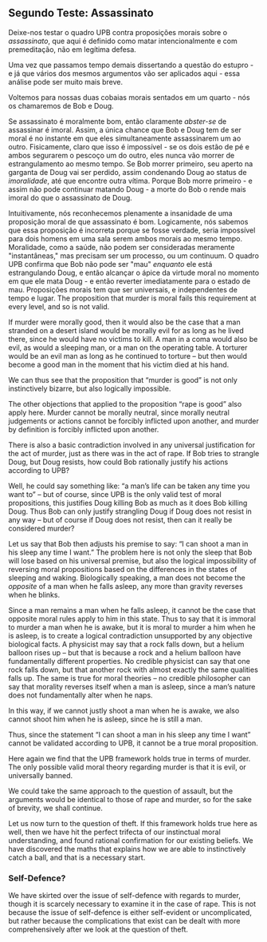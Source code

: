 ## Segundo Teste: Assassinato

Deixe-nos testar o quadro UPB contra proposições morais sobre o *assassinato*, que aqui é definido como matar intencionalmente e com premeditação, não em legítima defesa.

Uma vez que passamos tempo demais dissertando a questão do estupro - e já que vários dos mesmos argumentos vão ser aplicados aqui - essa análise pode ser muito mais breve.

Voltemos para nossas duas cobaias morais sentados em um quarto - nós os chamaremos de Bob e Doug.

Se assassinato é moralmente bom, então claramente *abster-se* de assassinar é imoral. Assim, a única chance que Bob e Doug tem de ser moral é no instante em que eles simultaneamente assassinarem um ao outro. Fisicamente, claro que isso é impossível - se os dois estão de pé e ambos segurarem o pescoço um do outro, eles nunca vão morrer de estrangulamento ao mesmo tempo. Se Bob morrer primeiro, seu aperto na garganta de Doug vai ser perdido, assim condenando Doug ao status de *imoralidade*, até que encontre outra vítima. Porque Bob morre primeiro - e assim não pode continuar matando Doug - a morte do Bob o rende mais imoral do que o assassinato de Doug.

Intuitivamente, nós reconhecemos plenamente a insanidade de uma proposição moral de que assassinato é bom. Logicamente, nós sabemos que essa proposição é incorreta porque se fosse verdade, seria impossível para dois homens em uma sala serem ambos morais ao mesmo tempo. Moralidade, como a saúde, não podem ser consideradas meramente "instantâneas," mas precisam ser um processo, ou um continuum. O quadro UPB confirma que Bob não pode ser "mau" *enquanto* ele está estrangulando Doug, e então alcançar o ápice da virtude moral no momento em que ele mata Doug - e então reverter imediatamente para o estado de mau. Proposições morais tem que ser universais, e independentes de tempo e lugar. The proposition that murder is moral fails this requirement at every level, and so is not valid.

If murder were morally good, then it would also be the case that a man stranded on a desert island would be morally evil for as long as he lived there, since he would have no victims to kill. A man in a coma would also be evil, as would a sleeping man, or a man on the operating table. A torturer would be an evil man as long as he continued to torture – but then would become a good man in the moment that his victim died at his hand.

We can thus see that the proposition that “murder is good” is not only instinctively bizarre, but also logically impossible.

The other objections that applied to the proposition “rape is good” also apply here. Murder cannot be morally neutral, since morally neutral judgements or actions cannot be forcibly inflicted upon another, and murder by definition is forcibly inflicted upon another.

There is also a basic contradiction involved in any universal justification for the act of murder, just as there was in the act of rape. If Bob tries to strangle Doug, but Doug resists, how could Bob rationally justify his actions according to UPB?

Well, he could say something like: “a man’s life can be taken any time you want to” – but of course, since UPB is the only valid test of moral propositions, this justifies Doug killing Bob as much as it does Bob killing Doug. Thus Bob can only justify strangling Doug if Doug does not resist in any way – but of course if Doug does not resist, then can it really be considered murder?

Let us say that Bob then adjusts his premise to say: “I can shoot a man in his sleep any time I want.” The problem here is not only the sleep that Bob will lose based on his universal premise, but also the logical impossibility of reversing moral propositions based on the differences in the states of sleeping and waking. Biologically speaking, a man does not become the *opposite* of a man when he falls asleep, any more than gravity reverses when he blinks.

Since a man remains a man when he falls asleep, it cannot be the case that opposite moral rules apply to him in this state. Thus to say that it is immoral to murder a man when he is awake, but it is moral to murder a him when he is asleep, is to create a logical contradiction unsupported by any objective biological facts. A physicist may say that a rock falls down, but a helium balloon rises up – but that is because a rock and a helium balloon have fundamentally different properties. No credible physicist can say that one rock falls down, but that another rock with almost exactly the same qualities falls up. The same is true for moral theories – no credible philosopher can say that morality reverses itself when a man is asleep, since a man’s nature does not fundamentally alter when he naps.

In this way, if we cannot justly shoot a man when he is awake, we also cannot shoot him when he is asleep, since he is still a man.

Thus, since the statement “I can shoot a man in his sleep any time I want” cannot be validated according to UPB, it cannot be a true moral proposition.

Here again we find that the UPB framework holds true in terms of murder. The only possible valid moral theory regarding murder is that it is evil, or universally banned.

We could take the same approach to the question of assault, but the arguments would be identical to those of rape and murder, so for the sake of brevity, we shall continue.

Let us now turn to the question of theft. If this framework holds true here as well, then we have hit the perfect trifecta of our instinctual moral understanding, and found rational confirmation for our existing beliefs. We have discovered the maths that explains how we are able to instinctively catch a ball, and that is a necessary start.

### Self-Defence?

We have skirted over the issue of self-defence with regards to murder, though it is scarcely necessary to examine it in the case of rape. This is not because the issue of self-defence is either self-evident or uncomplicated, but rather because the complications that exist can be dealt with more comprehensively after we look at the question of theft.